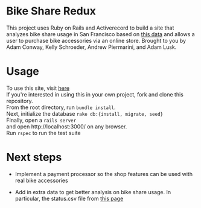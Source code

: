 # Bike Share Redux

This project uses Ruby on Rails and Activerecord to build a site that analyzes bike share usage in San Francisco based on [this data](https://www.kaggle.com/benhamner/sf-bay-area-bike-share) and allows a user to purchase bike accessories via an online store.
Brought to you by Adam Conway, Kelly Schroeder, Andrew Piermarini, and Adam Lusk.  

# Usage

To use this site, visit [here](https://serene-temple-75536.herokuapp.com/)<br>
If you're interested in using this in your own project, fork and clone this repository.  
From the root directory, run ```bundle install```.  
Next, initialize the database ```rake db:{install, migrate, seed}```  
Finally, open a ```rails server```  
and open http://localhost:3000/ on any browser.<br>
Run ```rspec``` to run the test suite

# Next steps

* Implement a payment processor so the shop features can be used with real bike accessories

* Add in extra data to get better analysis on bike share usage. In particular, the status.csv file from [this page](https://www.kaggle.com/benhamner/sf-bay-area-bike-share/data)
